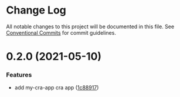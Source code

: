 # Change Log

All notable changes to this project will be documented in this file.
See [Conventional Commits](https://conventionalcommits.org) for commit guidelines.

# 0.2.0 (2021-05-10)


### Features

* add my-cra-app cra app ([1c88917](https://github.com/ardakkk/monorepo-mediamonks/commit/1c88917bf02243383b21b4acbc8928c85dcbfb41))
